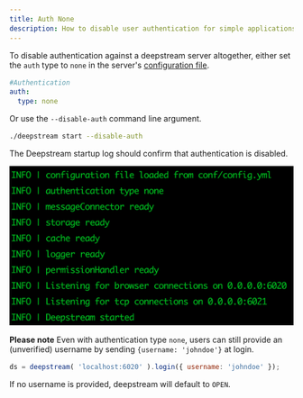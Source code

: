 ```yaml
---
title: Auth None
description: How to disable user authentication for simple applications and development
---
```


To disable authentication against a deepstream server altogether, either set the `auth` type to `none` in the server's [configuration file](../../docs/server/configuration).

```yaml
#Authentication
auth:
  type: none
```

Or use the `--disable-auth` command line argument.

```bash
./deepstream start --disable-auth
```

The Deepstream startup log should confirm that authentication is disabled.

![Deepstream starts with no authentication](ds-start-auth-none.png)

**Please note** Even with authentication type `none`, users can still provide an (unverified) username by sending `{username: 'johndoe'}` at login.

```javascript
ds = deepstream( 'localhost:6020' ).login({ username: 'johndoe' });
```

If no username is provided, deepstream will default to `OPEN`.